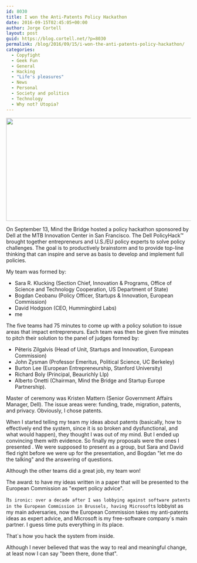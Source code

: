 ```yaml
---
id: 8030
title: I won the Anti-Patents Policy Hackathon
date: 2016-09-15T02:45:05+00:00
author: Jorge Cortell
layout: post
guid: https://blog.cortell.net/?p=8030
permalink: /blog/2016/09/15/i-won-the-anti-patents-policy-hackathon/
categories:
  - Copyfight
  - Geek Fun
  - General
  - Hacking
  - "Life's pleasures"
  - News
  - Personal
  - Society and politics
  - Technology
  - Why not? Utopia?
---
```

[<img class="aligncenter " src="https://mindthebridge.com/wp-content/uploads/2016/08/hackathon-policy-sec2sv.png" alt="" width="573" height="281" />](https://mindthebridge.com/keep-calm-hack)
  
On September 13, Mind the Bridge hosted a policy hackathon sponsored by Dell at the MTB Innovation Center in San Francisco. The Dell PolicyHack™ brought together entrepreneurs and U.S./EU policy experts to solve policy challenges. The goal is to productively brainstorm and to provide top-line thinking that can inspire and serve as basis to develop and implement full policies.

My team was formed by:

  * Sara R. Klucking (Section Chief, Innovation & Programs, Office of Science and Technology Cooperation, US Department of State)
  * Bogdan Ceobanu (Policy Officer, Startups & Innovation, European Commission)
  * David Hodgson (CEO, Hummingbird Labs)
  * me

The five teams had 75 minutes to come up with a policy solution to issue areas that impact entrepreneurs. Each team was then be given five minutes to pitch their solution to the panel of judges formed by:

  * Pēteris Zilgalvis (Head of Unit, Startups and Innovation, European Commission)
  * John Zysman (Professor Emeritus, Political Science, UC Berkeley)
  * Burton Lee (European Entrepreneurship, Stanford University)
  * Richard Boly (Principal, Beaurichly Llp)
  * Alberto Onetti (Chairman, Mind the Bridge and Startup Europe Partnership).

Master of ceremony was Kristen Mattern (Senior Government Affairs Manager, Dell). The issue areas were: funding, trade, migration, patents, and privacy. Obviously, I chose patents.

When I started telling my team my ideas about patents (basically, how to effectively end the system, since it is so broken and dysfunctional, and what would happen), they thought I was out of my mind. But I ended up convincing them with evidence. So finally my proposals were the ones I presented . We were supposed to present as a group, but Sara and David fled right before we were up for the presentation, and Bogdan "let me do the talking" and the answering of questions.

Although the other teams did a great job, my team won!

The award: to have my ideas written in a paper that will be presented to the European Commission as "expert policy advice".

It`s ironic: over a decade after I was lobbying against software patents in the European Commission in Brussels, having Microsoft`s lobbyist as my main adversaries, now the European Commission takes my anti-patents ideas as expert advice, and Microsoft is my free-software company`s main partner. I guess time puts everything in its place.

That`s how you hack the system from inside.

Although I never believed that was the way to real and meaningful change, at least now I can say "been there, done that".